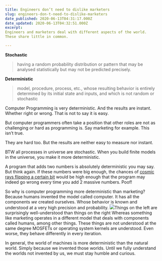 ```yaml
---
title: Engineers don’t need to dislike marketers
slug: engineers-don-t-need-to-dislike-marketers
date_published: 2020-06-13T04:31:17.000Z
date_updated: 2020-06-13T04:32:51.000Z
excerpt: 
Engineers and marketers deal with different aspects of the world. 
These share little in common.

---
```


**Stochastic**

> having a random probability distribution or pattern that may be analysed statistically but may not be predicted precisely.

**Deterministic**

> model, procedure, process, etc., whose resulting behavior is entirely determined by its initial state and inputs, and which is not random or stochastic

Computer Programming is very deterministic. And the results are instant. Whether right or wrong. That is not to say it is easy.

But computer programmers often take a position that other roles are not as challenging or hard as programming is. Say marketing for example. This isn’t true.

They are hard too. But the results are neither easy to measure nor instant.

BTW all processes in universe are stochastic. When you build finite models in the universe, you make it more deterministic.

A program that adds two numbers is absolutely deterministic you may say. But think again. If these numbers were big enough, the chances of [cosmic rays flipping a certain bit](https://en.wikipedia.org/wiki/Soft_error#Cosmic_rays_creating_energetic_neutrons_and_protons) would be high enough that the program may indeed go wrong every time you add 2 massive numbers. Poof!

So why is computer programming more deterministic than marketing?
Because humans invented the model called computer. It has all the components *we* created ourselves. Whose behavior is known and understood at a very high precision and probability.
![](__GHOST_URL__/content/images/2020/06/chip_and_people.jpg)Things on the left are surprisingly well-understood than things on the right
Whereas something like marketing operates in a different model that deals with components called humans, among other things. These things are not understood at the same degree MOSFETs or operating system kernels are understood. Even worse, they behave differently in every iteration.

In general, the world of machines is more deterministic than the natural world. Simply because we invented those worlds. Until we fully understand the worlds not invented by us, we must stay humble and curious.
